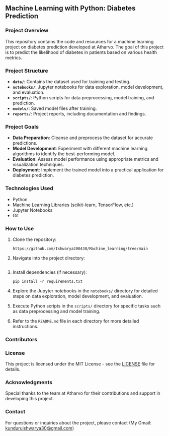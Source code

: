 ## Machine Learning with Python: Diabetes Prediction

### Project Overview
This repository contains the code and resources for a machine learning project on diabetes prediction developed at Atharvo. The goal of this project is to predict the likelihood of diabetes in patients based on various health metrics.

### Project Structure
- **`data/`**: Contains the dataset used for training and testing.
- **`notebooks/`**: Jupyter notebooks for data exploration, model development, and evaluation.
- **`scripts/`**: Python scripts for data preprocessing, model training, and prediction.
- **`models/`**: Saved model files after training.
- **`reports/`**: Project reports, including documentation and findings.

### Project Goals
- **Data Preparation**: Cleanse and preprocess the dataset for accurate predictions.
- **Model Development**: Experiment with different machine learning algorithms to identify the best-performing model.
- **Evaluation**: Assess model performance using appropriate metrics and visualization techniques.
- **Deployment**: Implement the trained model into a practical application for diabetes prediction.

### Technologies Used
- Python
- Machine Learning Libraries (scikit-learn, TensorFlow, etc.)
- Jupyter Notebooks
- Git

### How to Use
1. Clone the repository:
   ```
   https://github.com/Ishwarya200430/Machine_learning/tree/main
   ```
   
2. Navigate into the project directory:
   ```
   
   ```
   
3. Install dependencies (if necessary):
   ```
   pip install -r requirements.txt
   ```

4. Explore the Jupyter notebooks in the `notebooks/` directory for detailed steps on data exploration, model development, and evaluation.

5. Execute Python scripts in the `scripts/` directory for specific tasks such as data preprocessing and model training.

6. Refer to the `README.md` file in each directory for more detailed instructions.

### Contributors



### License
This project is licensed under the MIT License - see the [LICENSE](LICENSE) file for details.

### Acknowledgments
Special thanks to the team at Atharvo for their contributions and support in developing this project.

### Contact
For questions or inquiries about the project, please contact (My Gmail: kunduruishwarya30@gmail.com)
